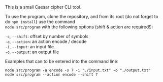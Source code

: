This is a small Caesar cipher CLI tool.

To use the program, clone the repository, and from its root (do not forget to do ``npm install``)  use the command  
``node src/program`` with the following options (shift & action are required!):

``-s``, ``--shift``: offset by number of symbols  
``-a``, ``--action``: an action encode / decode  
``-i``, ``--input``: an input file  
``-o``, ``--output``: an output file  

Examples that can to be entered into the command line:  

``node src/program -a encode -s 7 -i "./input.txt" -o "./output.txt"``  
``node src/program --action encode --shift 7``